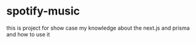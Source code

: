 # spotify-music

this is project for show case my knowledge about the next.js and prisma and how to use it
